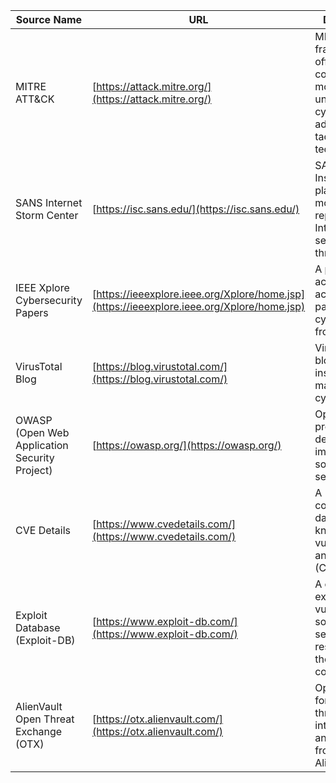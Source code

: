 | Source Name | URL | Description |
|-------------|-----|-------------|
| MITRE ATT&CK | [https://attack.mitre.org/](https://attack.mitre.org/) | MITRE ATT&CK framework offering a comprehensive model for understanding cyber adversaries' tactics and techniques. |
| SANS Internet Storm Center | [https://isc.sans.edu/](https://isc.sans.edu/) | SANS Institute's platform monitoring and reporting on Internet-based security threats. |
| IEEE Xplore Cybersecurity Papers | [https://ieeexplore.ieee.org/Xplore/home.jsp](https://ieeexplore.ieee.org/Xplore/home.jsp) | A platform for accessing academic papers on cybersecurity from IEEE. |
| VirusTotal Blog | [https://blog.virustotal.com/](https://blog.virustotal.com/) | VirusTotal’s blog providing insights into malware and cyber threats. |
| OWASP (Open Web Application Security Project) | [https://owasp.org/](https://owasp.org/) | Open-source project dedicated to improving software security. |
| CVE Details | [https://www.cvedetails.com/](https://www.cvedetails.com/) | A comprehensive database of known vulnerabilities and exposures (CVE). |
| Exploit Database (Exploit-DB) | [https://www.exploit-db.com/](https://www.exploit-db.com/) | A collection of exploits, vulnerable software, and security research from the Exploit-DB community. |
| AlienVault Open Threat Exchange (OTX) | [https://otx.alienvault.com/](https://otx.alienvault.com/) | Open platform for sharing threat intelligence and research from AlienVault. |
